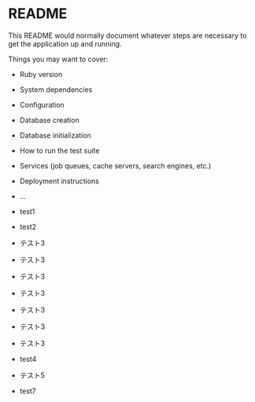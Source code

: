 # README

This README would normally document whatever steps are necessary to get the
application up and running.

Things you may want to cover:

* Ruby version

* System dependencies

* Configuration

* Database creation

* Database initialization

* How to run the test suite

* Services (job queues, cache servers, search engines, etc.)

* Deployment instructions

* ...

* test1

* test2

* テスト3
* テスト3
* テスト3
* テスト3
* テスト3
* テスト3
* テスト3

* test4

* テスト5

* test7